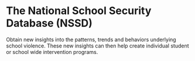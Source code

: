 # The National School Security Database (NSSD)
Obtain new insights into the patterns, trends and behaviors underlying school violence. These new insights can then help create individual student or school wide intervention programs.
